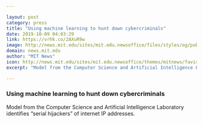```yaml
---

layout: post
category: press
title: "Using machine learning to hunt down cybercriminals"
date: 2019-10-09 04:03:29
link: https://vrhk.co/2AXuR9w
image: http://news.mit.edu/sites/mit.edu.newsoffice/files/styles/og/public/images/2019/David-Clark-Cecilia-Testart-Philipp-Richter-photo-by-Jason-Dorfman-MIT-CSAIL.jpg
domain: news.mit.edu
author: "MIT News"
icon: http://news.mit.edu/sites/mit.edu.newsoffice/themes/mitnews/favicon.ico
excerpt: "Model from the Computer Science and Artificial Intelligence Laboratory identifies “serial hijackers” of internet IP addresses."

---
```


### Using machine learning to hunt down cybercriminals

Model from the Computer Science and Artificial Intelligence Laboratory identifies “serial hijackers” of internet IP addresses.